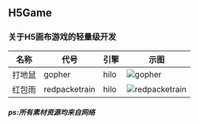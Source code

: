 ## H5Game

### 关于H5画布游戏的轻量级开发

| 名称   | 代号   | 引擎 | 示图  |
| ------ | ------ | ---- | ----- |
| 打地鼠 | gopher | hilo | ![gopher](http://pic.yupoo.com/jsmask/bf9d092b/1bb8e457.png) |
| 红包雨 | redpacketrain | hilo | ![redpacketrain](http://pic.yupoo.com/jsmask/d46feebc/1645dbf5.png) |



##### ps:所有素材资源均来自网络
